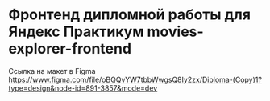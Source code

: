 # Фронтенд дипломной работы для Яндекс Практикум movies-explorer-frontend

Ссылка на макет в Figma https://www.figma.com/file/oBQQvYW7tbbWwgsQ8Iy2zx/Diploma-(Copy)1?type=design&node-id=891-3857&mode=dev
